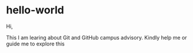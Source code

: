 # hello-world

Hi,

This I am learing about Git and GitHub campus advisory.
Kindly help me or guide me to explore this
